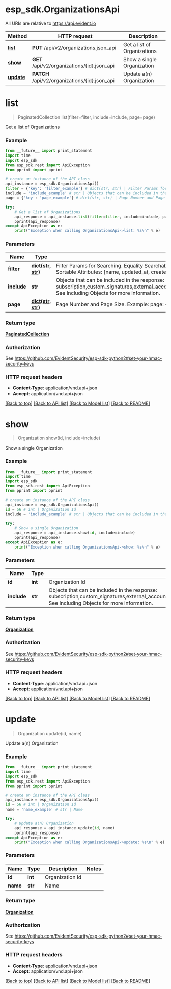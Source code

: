 # esp_sdk.OrganizationsApi

All URIs are relative to https://api.evident.io

Method | HTTP request | Description
------------- | ------------- | -------------
[**list**](OrganizationsApi.md#list) | **PUT** /api/v2/organizations.json_api | Get a list of Organizations
[**show**](OrganizationsApi.md#show) | **GET** /api/v2/organizations/{id}.json_api | Show a single Organization
[**update**](OrganizationsApi.md#update) | **PATCH** /api/v2/organizations/{id}.json_api | Update a(n) Organization


# **list**
> PaginatedCollection list(filter=filter, include=include, page=page)

Get a list of Organizations

### Example 
```python
from __future__ import print_statement
import time
import esp_sdk
from esp_sdk.rest import ApiException
from pprint import pprint

# create an instance of the API class
api_instance = esp_sdk.OrganizationsApi()
filter = {'key': 'filter_example'} # dict(str, str) | Filter Params for Searching.  Equality Searchable Attributes: [id, name] Matching Searchable Attribute: [name]  Sortable Attributes: [name, updated_at, created_at, id]  Example: filter: {name_eq: 'Bob'} (optional)
include = 'include_example' # str | Objects that can be included in the response:  subscription,custom_signatures,external_accounts,sub_organizations,teams,users,compliance_standards,integrations  See Including Objects for more information. (optional)
page = {'key': 'page_example'} # dict(str, str) | Page Number and Page Size.  Example: page: {number: 1, size: 20} (optional)

try: 
    # Get a list of Organizations
    api_response = api_instance.list(filter=filter, include=include, page=page)
    pprint(api_response)
except ApiException as e:
    print("Exception when calling OrganizationsApi->list: %s\n" % e)
```

### Parameters

Name | Type | Description  | Notes
------------- | ------------- | ------------- | -------------
 **filter** | [**dict(str, str)**](str.md)| Filter Params for Searching.  Equality Searchable Attributes: [id, name] Matching Searchable Attribute: [name]  Sortable Attributes: [name, updated_at, created_at, id]  Example: filter: {name_eq: &#39;Bob&#39;} | [optional] 
 **include** | **str**| Objects that can be included in the response:  subscription,custom_signatures,external_accounts,sub_organizations,teams,users,compliance_standards,integrations  See Including Objects for more information. | [optional] 
 **page** | [**dict(str, str)**](str.md)| Page Number and Page Size.  Example: page: {number: 1, size: 20} | [optional] 

### Return type

[**PaginatedCollection**](PaginatedCollection.md)

### Authorization

See https://github.com/EvidentSecurity/esp-sdk-python2#set-your-hmac-security-keys

### HTTP request headers

 - **Content-Type**: application/vnd.api+json
 - **Accept**: application/vnd.api+json

[[Back to top]](#) [[Back to API list]](../README.md#documentation-for-api-endpoints) [[Back to Model list]](../README.md#documentation-for-models) [[Back to README]](../README.md)

# **show**
> Organization show(id, include=include)

Show a single Organization

### Example 
```python
from __future__ import print_statement
import time
import esp_sdk
from esp_sdk.rest import ApiException
from pprint import pprint

# create an instance of the API class
api_instance = esp_sdk.OrganizationsApi()
id = 56 # int | Organization Id
include = 'include_example' # str | Objects that can be included in the response:  subscription,custom_signatures,external_accounts,sub_organizations,teams,users,compliance_standards,integrations  See Including Objects for more information. (optional)

try: 
    # Show a single Organization
    api_response = api_instance.show(id, include=include)
    pprint(api_response)
except ApiException as e:
    print("Exception when calling OrganizationsApi->show: %s\n" % e)
```

### Parameters

Name | Type | Description  | Notes
------------- | ------------- | ------------- | -------------
 **id** | **int**| Organization Id | 
 **include** | **str**| Objects that can be included in the response:  subscription,custom_signatures,external_accounts,sub_organizations,teams,users,compliance_standards,integrations  See Including Objects for more information. | [optional] 

### Return type

[**Organization**](Organization.md)

### Authorization

See https://github.com/EvidentSecurity/esp-sdk-python2#set-your-hmac-security-keys

### HTTP request headers

 - **Content-Type**: application/vnd.api+json
 - **Accept**: application/vnd.api+json

[[Back to top]](#) [[Back to API list]](../README.md#documentation-for-api-endpoints) [[Back to Model list]](../README.md#documentation-for-models) [[Back to README]](../README.md)

# **update**
> Organization update(id, name)

Update a(n) Organization

### Example 
```python
from __future__ import print_statement
import time
import esp_sdk
from esp_sdk.rest import ApiException
from pprint import pprint

# create an instance of the API class
api_instance = esp_sdk.OrganizationsApi()
id = 56 # int | Organization Id
name = 'name_example' # str | Name

try: 
    # Update a(n) Organization
    api_response = api_instance.update(id, name)
    pprint(api_response)
except ApiException as e:
    print("Exception when calling OrganizationsApi->update: %s\n" % e)
```

### Parameters

Name | Type | Description  | Notes
------------- | ------------- | ------------- | -------------
 **id** | **int**| Organization Id | 
 **name** | **str**| Name | 

### Return type

[**Organization**](Organization.md)

### Authorization

See https://github.com/EvidentSecurity/esp-sdk-python2#set-your-hmac-security-keys

### HTTP request headers

 - **Content-Type**: application/vnd.api+json
 - **Accept**: application/vnd.api+json

[[Back to top]](#) [[Back to API list]](../README.md#documentation-for-api-endpoints) [[Back to Model list]](../README.md#documentation-for-models) [[Back to README]](../README.md)


